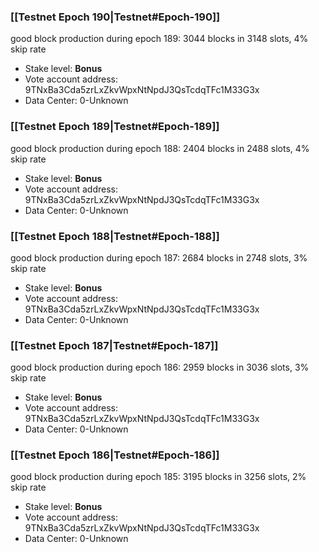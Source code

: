 ### [[Testnet Epoch 190|Testnet#Epoch-190]]
good block production during epoch 189: 3044 blocks in 3148 slots, 4% skip rate
* Stake level: **Bonus** 
* Vote account address: 9TNxBa3Cda5zrLxZkvWpxNtNpdJ3QsTcdqTFc1M33G3x
* Data Center: 0-Unknown
### [[Testnet Epoch 189|Testnet#Epoch-189]]
good block production during epoch 188: 2404 blocks in 2488 slots, 4% skip rate
* Stake level: **Bonus** 
* Vote account address: 9TNxBa3Cda5zrLxZkvWpxNtNpdJ3QsTcdqTFc1M33G3x
* Data Center: 0-Unknown
### [[Testnet Epoch 188|Testnet#Epoch-188]]
good block production during epoch 187: 2684 blocks in 2748 slots, 3% skip rate
* Stake level: **Bonus** 
* Vote account address: 9TNxBa3Cda5zrLxZkvWpxNtNpdJ3QsTcdqTFc1M33G3x
* Data Center: 0-Unknown
### [[Testnet Epoch 187|Testnet#Epoch-187]]
good block production during epoch 186: 2959 blocks in 3036 slots, 3% skip rate
* Stake level: **Bonus** 
* Vote account address: 9TNxBa3Cda5zrLxZkvWpxNtNpdJ3QsTcdqTFc1M33G3x
* Data Center: 0-Unknown
### [[Testnet Epoch 186|Testnet#Epoch-186]]
good block production during epoch 185: 3195 blocks in 3256 slots, 2% skip rate
* Stake level: **Bonus** 
* Vote account address: 9TNxBa3Cda5zrLxZkvWpxNtNpdJ3QsTcdqTFc1M33G3x
* Data Center: 0-Unknown